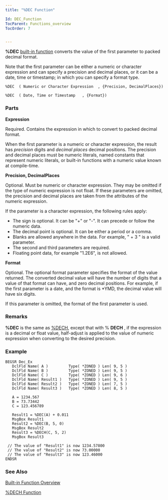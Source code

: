 ```yaml
---
title: "%DEC Function"

Id: DEC_Function
TocParent: Functions_overview
TocOrder: 7


---
```


**%DEC** [built-in function](Functions_overview.html) converts the value of the first parameter to packed decimal format. 

Note that the first parameter can be either a numeric or character expression and can specify a precision and decimal places, or it can be a date, time or timestamp; in which you can specify a format type. 

```
%DEC  ( Numeric or Character Expression  , {Precision, DecimalPlaces})   
```
        
```
%DEC  ( Date, Time or Timestamp   , {Format})

```

### Parts

**Expression** 

Required. Contains the expression in which to convert to packed decimal format.


When the first parameter is a numeric or character expression, the result has *precision* digits and *decimal places* decimal positions. The precision and decimal places must be numeric literals, named constants that represent numeric literals, or built-in functions with a numeric value known at compile-time.


**Precision, DecimalPlaces** 

Optional. Must be numeric or character expression. They may be omitted if the type of numeric expression is not float. If these parameters are omitted, the precision and decimal places are taken from the attributes of the numeric expression.


If the parameter is a character expression, the following rules apply: 

- The sign is optional. It can be "+" or "-". It can precede or follow the
                        numeric data.
- The decimal point is optional. It can be either a period or a comma.
- Blanks are allowed anywhere in the data. For example, " + 3 " is a valid
                        parameter.
- The second and third parameters are required.
- Floating point data, for example "1.2E6", is not allowed.


**Format** 

Optional. The optional format parameter specifies the format of the value returned. The converted decimal value will have the number of digits that a value of that format can have, and zero decimal positions. For example, if the first parameter is a date, and the format is *YMD, the decimal value will have six digits.


If this parameter is omitted, the format of the first parameter is used.


### Remarks
**%DEC**  is the same as [%DECH](DECH_Function.html),
        except that with % **DECH** , if the expression is a decimal or
        float value, half-adjust is applied to the value of numeric expression when
        converting to the desired precision.

### Example

```
BEGSR Dec_Ex
   DclFld Name( A )         Type( *ZONED ) Len( 9, 5 )  
   DclFld Name( B )         Type( *ZONED ) Len( 9, 5 ) 
   DclFld Name( C )         Type( *ZONED ) Len( 9, 6 ) 
   DclFld Name( Result1 )   Type( *ZONED ) Len( 9, 5 ) 
   DclFld Name( Result2 )   Type( *ZONED ) Len( 7, 5 )
   DclFld Name( Result3 )   Type( *ZONED ) Len( 8, 5 )

   A = 1234.567
   B = 73.73442
   C = 123.456789

   Result1 = %DEC(A) + 0.011
   MsgBox Result1
   Result2 = %DEC(B, 5, 0) 
   MsgBox Result2
   Result3 = %DECH(C, 5, 2)
   MsgBox Result3

 // The value of "Result1" is now 1234.57800
 // The value of "Result2" is now 73.00000
 // The value of "Result3" is now 123.46000
ENDSR
```

### See Also
[Built-in Function Overview](Functions_overview.html)

[%DECH Function](DECH_Function.html) 
